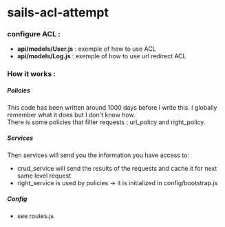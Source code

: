 # sails-acl-attempt

### configure ACL :
- **api/models/User.js** : exemple of how to use ACL
- **api/models/Log.js** : exemple of how to use url redirect ACL

### How it works :

##### Policies
This code has been written around 1000 days before I write this. I globally remember what it does but I don't know how.  
There is some policies that filter requests : url_policy and right_policy.  

##### Services
Then services will send you the information you have access to:
- crud_service will send the results of the requests and cache it for next same level request
- right_service is used by policies -> it is initialized in config/bootstrap.js

##### Config
- see routes.js
